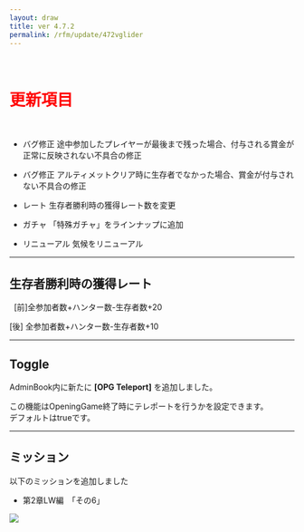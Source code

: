 ```yaml
---
layout: draw
title: ver 4.7.2
permalink: /rfm/update/472vglider
---
```



<br>
<h1 id="1"><font color="red">更新項目</font></h1><br>

+ <span class="red-badge">バグ修正</span> 途中参加したプレイヤーが最後まで残った場合、付与される賞金が正常に反映されない不具合の修正

+ <span class="red-badge">バグ修正</span> アルティメットクリア時に生存者でなかった場合、賞金が付与されない不具合の修正

+ <span class="blue-badge">レート</span> 生存者勝利時の獲得レート数を変更

+ <span class="blue-badge">ガチャ</span> 「特殊ガチャ」をラインナップに追加

+ <span class="green-badge">リニューアル</span> 気候をリニューアル



---------------------  
## 生存者勝利時の獲得レート
  
[前]全参加者数+ハンター数-生存者数+20
 
[後] 全参加者数+ハンター数-生存者数+10

----------------------
## Toggle
  
AdminBook内に新たに **[OPG Teleport]** を追加しました。

この機能はOpeningGame終了時にテレポートを行うかを設定できます。  
デフォルトはtrueです。
  
  

----------------------
## ミッション


以下のミッションを追加しました  
  
+ 第2章LW編　「その6」 

<a><img src="http://web.njj12.net/public/images/lw6-1.png"></a><br>
  
